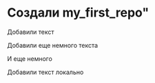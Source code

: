 # Создали my_first_repo" 

Добавили текст

Добавили еще немного текста

И еще немного

Добавили текст локально